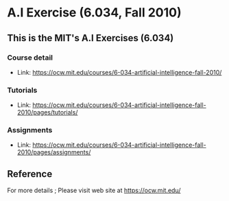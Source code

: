 # A.I Exercise (6.034, Fall 2010)

## This is the MIT's A.I Exercises (6.034)



### Course detail
+ Link: https://ocw.mit.edu/courses/6-034-artificial-intelligence-fall-2010/

### Tutorials
+ Link: https://ocw.mit.edu/courses/6-034-artificial-intelligence-fall-2010/pages/tutorials/

### Assignments
+ Link: https://ocw.mit.edu/courses/6-034-artificial-intelligence-fall-2010/pages/assignments/

## Reference
For more details ; Please visit web site at https://ocw.mit.edu/
